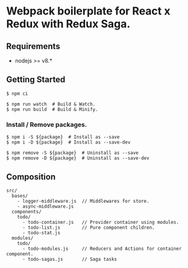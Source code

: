 Webpack boilerplate for React x Redux with Redux Saga.
===

## Requirements
- nodejs >= v8.*

## Getting Started
```
$ npm ci

$ npm run watch  # Build & Watch.
$ npm run build  # Build & Minify.
```

### Install / Remove packages.
```
$ npm i -S ${package}  # Install as --save
$ npm i -D ${package}  # Install as --save-dev

$ npm remove -S ${package}  # Uninstall as --save
$ npm remove -D ${package}  # Uninstall as --save-dev
```

## Composition
```
src/
  bases/
    - logger-middleware.js  // Middlewares for store.
    - async-middleware.js
  components/
    todo/
      - todo-container.js   // Provider container using modules.
      - todo-list.js        // Pure component children.
      - todo-stat.js
  modules/
    todo/
      - todo-modules.js     // Reducers and Actions for container component.
      - todo-sagas.js       // Saga tasks
```
